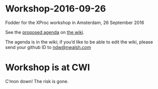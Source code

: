 # Workshop-2016-09-26

Fodder for the XProc workshop in Amsterdam, 26 September 2016

See the [proposed agenda](https://github.com/xproc/Workshop-2016-09-26/wiki/Agenda)
on [the wiki](https://github.com/xproc/Workshop-2016-09-26/wiki/).

The agenda is in the wiki; if you’d like to be able to edit the wiki,
please send your github ID to ndw@nwalsh.com

# Workshop is at CWI

C’mon down! The risk is gone.

